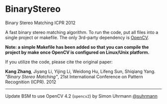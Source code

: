 BinaryStereo
============

Binary Stereo Matching ICPR 2012

A fast binary stereo matching algorithm. To run the code, put all files into a single project or makefile. The only 3rd-party dependency is [OpenCV](http://opencv.org/).

**Note: a simple Makefile has been added so that you can compile the project by make  once OpenCV is configured on Linux/Unix platform.**

If you utilize the code, please cite the original paper:

**Kang Zhang**, Jiyang Li, Yijing Li, Weidong Hu, Lifeng Sun, Shiqiang Yang. _"Binary Stereo Matching"_, 21st International Conference on Pattern Recognition (ICPR). 2012

-----

Update BSM to use OpenCV 4.2 (``opencv2``) by Simon Uhrmann [@suhrmann](https://github.com/suhrmann)
